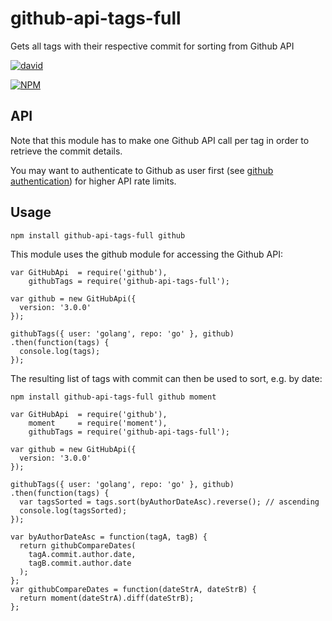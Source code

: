 # github-api-tags-full
Gets all tags with their respective commit for sorting from Github API

[![david](https://david-dm.org/strarsis/github-api-tags-full.svg)](https://david-dm.org/strarsis/github-api-tags-full)

[![NPM](https://nodei.co/npm/github-api-tags-full.png?downloads=true&downloadRank=true&stars=true)](https://nodei.co/npm/github-api-tags-full/)

API
---
Note that this module has to make one Github API call per tag in order to retrieve the commit details.

You may want to authenticate to Github as user first (see [github authentication](https://github.com/mikedeboer/node-github#authentication)) for higher API rate limits.

Usage
-----
````
npm install github-api-tags-full github
````

This module uses the github module for accessing the Github API:
````
var GitHubApi  = require('github'),
    githubTags = require('github-api-tags-full');

var github = new GitHubApi({
  version: '3.0.0'
});

githubTags({ user: 'golang', repo: 'go' }, github)
.then(function(tags) {
  console.log(tags);
});
````

The resulting list of tags with commit can then be used to sort, e.g. by date:
````
npm install github-api-tags-full github moment
````
````
var GitHubApi  = require('github'),
    moment     = require('moment'),
    githubTags = require('github-api-tags-full');

var github = new GitHubApi({
  version: '3.0.0'
});

githubTags({ user: 'golang', repo: 'go' }, github)
.then(function(tags) {
  var tagsSorted = tags.sort(byAuthorDateAsc).reverse(); // ascending
  console.log(tagsSorted);
});

var byAuthorDateAsc = function(tagA, tagB) {
  return githubCompareDates(
    tagA.commit.author.date,
    tagB.commit.author.date
  );
};
var githubCompareDates = function(dateStrA, dateStrB) {
  return moment(dateStrA).diff(dateStrB);
};
````
